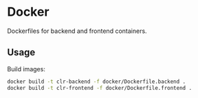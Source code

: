 # Docker

Dockerfiles for backend and frontend containers.

## Usage

Build images:

```bash
docker build -t clr-backend -f docker/Dockerfile.backend .
docker build -t clr-frontend -f docker/Dockerfile.frontend .
```
